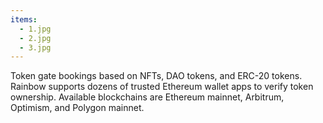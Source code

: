 ```yaml
---
items:
  - 1.jpg
  - 2.jpg
  - 3.jpg
---
```


Token gate bookings based on NFTs, DAO tokens, and ERC-20 tokens. Rainbow supports dozens of trusted Ethereum wallet apps to verify token ownership. Available blockchains are Ethereum mainnet, Arbitrum, Optimism, and Polygon mainnet.
